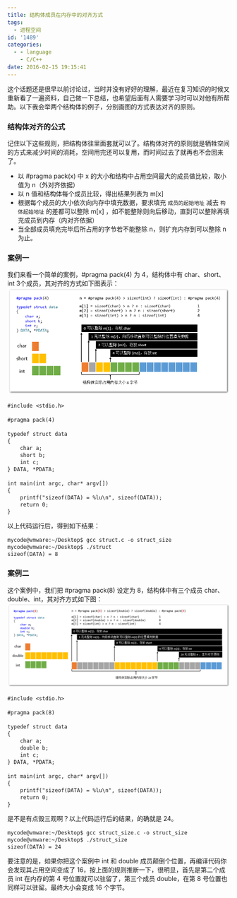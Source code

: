 ```yaml
---
title: 结构体成员在内存中的对齐方式
tags:
  - 进程空间
id: '1489'
categories:
  - - language
    - C/C++
date: 2016-02-15 19:15:41
---
```


这个话题还是很早以前讨论过，当时并没有好好的理解，最近在复习知识的时候又重新看了一遍资料，自己做一下总结，也希望后面有人需要学习时可以对他有所帮助。以下我会举两个结构体的例子，分别画图的方式表达对齐的原则。
<!-- more -->
### 结构体对齐的公式

记住以下这些规则，把结构体往里面套就可以了。结构体对齐的原则就是牺牲空间的方式来减少时间的消耗，空间用完还可以复用，而时间过去了就再也不会回来了。

*   以 #pragma pack(x) 中 x 的大小和结构中占用空间最大的成员做比较，取小值为 n（外对齐依据）
*   以 n 值和结构体每个成员比较，得出结果列表为 m\[x\]
*   根据每个成员的大小依次向内存中填充数据，要求填充 `成员的起始地址` 减去 `构体起始地址` 的差都可以整除 m\[x\] ，如不能整除则向后移动，直到可以整除再填充成员到内存（内对齐依据）
*   当全部成员填充完毕后所占用的字节若不能整除 n，则扩充内存到可以整除 n 为止。

### 案例一

我们来看一个简单的案例，#pragma pack(4) 为 4，结构体中有 char、short、int 3个成员，其对齐的方式如下图表示： [![2016-02-15_190135](/images/2016/02/2016-02-15_190135.png)](/images/2016/02/2016-02-15_190135.png)

```
#include <stdio.h>

#pragma pack(4)

typedef struct data
{
    char a;
    short b;
    int c;
} DATA, *PDATA;

int main(int argc, char* argv[])
{
    printf("sizeof(DATA) = %lu\n", sizeof(DATA));
    return 0;
}
```

以上代码运行后，得到如下结果：

```
mycode@vmware:~/Desktop$ gcc struct.c -o struct_size
mycode@vmware:~/Desktop$ ./struct
sizeof(DATA) = 8
```

### 案例二

这个案例中，我们把 #pragma pack(8) 设定为 8，结构体中有三个成员 char、double、int，其对齐方式如下图： [![2016-02-15_190143](/images/2016/02/2016-02-15_190143-1.png)](/images/2016/02/2016-02-15_190143-1.png)

```
#include <stdio.h>

#pragma pack(8)

typedef struct data
{
    char a;
    double b;
    int c;
} DATA, *PDATA;

int main(int argc, char* argv[])
{
    printf("sizeof(DATA) = %lu\n", sizeof(DATA));
    return 0;
}
```

是不是有点毁三观啊？以上代码运行后的结果，的确就是 24。

```
mycode@vmware:~/Desktop$ gcc struct_size.c -o struct_size
mycode@vmware:~/Desktop$ ./struct_size 
sizeof(DATA) = 24
```

要注意的是，如果你把这个案例中 int 和 double 成员颠倒个位置，再编译代码你会发现其占用空间变成了 16，按上面的规则推断一下，很明显，首先是第二个成员 int 在内存的第 4 号位置就可以驻留了，第三个成员 double，在第 8 号位置也同样可以驻留。最终大小会变成 16 个字节。